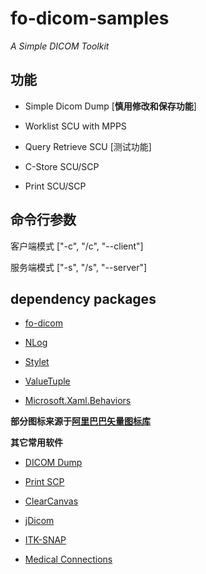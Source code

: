 # fo-dicom-samples

*A Simple DICOM Toolkit*

## 功能

- Simple Dicom Dump [**慎用修改和保存功能**]

- Worklist SCU with MPPS

- Query Retrieve SCU [测试功能]

- C-Store SCU/SCP

- Print SCU/SCP

## 命令行参数

客户端模式 ["-c", "/c", "--client"]

服务端模式 ["-s", "/s", "--server"]

## dependency packages

- [fo-dicom](https://github.com/fo-dicom/fo-dicom)

- [NLog](https://nlog-project.org/)

- [Stylet](https://github.com/canton7/Stylet)

- [ValueTuple](https://www.nuget.org/packages/System.ValueTuple/)

- [Microsoft.Xaml.Behaviors](https://github.com/Microsoft/XamlBehaviorsWpf)

**部分图标来源于[阿里巴巴矢量图标库](https://www.iconfont.cn/)**

**其它常用软件**

- [DICOM Dump](http://www.makhaon.com/index.php?lng=en&p=products&id=dicomdump)

- [Print SCP](http://www.charruasoft.com/products/printscp/)

- [ClearCanvas](https://www.clearcanvas.ca/)

- [jDicom](http://members.chello.at/petra.kirchdorfer/jdicom/)

- [ITK-SNAP](http://www.itksnap.org/pmwiki/pmwiki.php)

- [Medical Connections](https://www.dicomserver.co.uk/)
